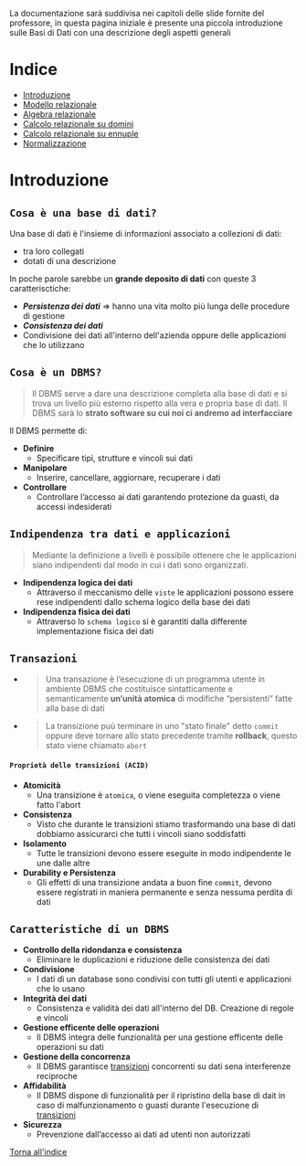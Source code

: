 La documentazione sarà suddivisa nei capitoli delle slide fornite del professore, in questa pagina iniziale è presente una piccola introduzione sulle Basi di Dati con una descrizione degli aspetti generali

# Indice
* [Introduzione](#introduzione)
* [Modello relazionale](/modello-relazionale.md)
* [Algebra relazionale](/algebra-relazionale.md)
* [Calcolo relazionale su domini](/calcolo-relazionale-domini.md)
* [Calcolo relazionale su ennuple](/calcolo-relazionale-ennuple.md)
* [Normalizzazione](/normalizzazione.md)



# Introduzione

## `Cosa è una base di dati?`
Una base di dati è l'insieme di informazioni associato a collezioni di dati:
* tra loro collegati
* dotati di una descrizione

In poche parole sarebbe un **grande deposito di dati** con queste 3 caratterisctiche:
* ***Persistenza dei dati*** => hanno una vita molto più lunga delle procedure di gestione  
* ***Consistenza dei dati***
* Condivisione dei dati all'interno dell'azienda oppure delle applicazioni che lo utilizzano

## `Cosa è un DBMS?`
> Il DBMS serve a dare una descrizione completa alla base di dati e si trova un livello più esterno rispetto alla vera e propria base di dati. Il DBMS sarà lo **strato software su cui noi ci andremo ad interfacciare**

Il DBMS permette di:
* **Definire**
   - Specificare tipi, strutture e vincoli sui dati
* **Manipolare**
   -  Inserire, cancellare, aggiornare, recuperare i dati
* **Controllare**
   -  Controllare l’accesso ai dati garantendo protezione da guasti, da accessi indesiderati

## `Indipendenza tra dati e applicazioni`
>Mediante la definizione a livelli è possibile ottenere che le applicazioni siano indipendenti dal modo in cui i dati sono organizzati.

* **Indipendenza logica dei dati**
    - Attraverso il meccanismo delle `viste` le applicazioni possono essere rese indipendenti dallo schema logico della base dei dati
* **Indipendenza fisica dei dati**
    - Attraverso lo `schema logico` si è garantiti dalla differente implementazione fisica dei dati

## `Transazioni`
* >Una transazione è l’esecuzione di un 
programma utente in ambiente DBMS che 
costituisce sintatticamente e 
semanticamente **un’unità atomica** di 
modifiche “persistenti” fatte alla base di 
dati 
* > La transizione puù terminare in uno "stato finale" detto `commit` oppure deve tornare allo stato precedente tramite **rollback**, questo stato viene chiamato `abort`

#### `Proprietà delle transizioni (ACID)`
* **Atomicità**
    - Una transizione è `atomica`, o viene eseguita completezza o viene fatto l'abort
* **Consistenza**
    - Visto che durante le transizioni stiamo trasformando una base di dati dobbiamo assicurarci che tutti i vincoli siano soddisfatti
* **Isolamento**
    - Tutte le transizioni devono essere eseguite in modo indipendente le une dalle altre
* **Durability e Persistenza**
    - Gli effetti di una transizione andata a buon fine `commit`, devono essere registrati in maniera permanente e senza nessuma perdita di dati

## `Caratteristiche di un DBMS`
* **Controllo della ridondanza e consistenza**
    - Eliminare le duplicazioni e riduzione delle consistenza dei dati
* **Condivisione**
    - I dati di un database sono condivisi con tutti gli utenti e applicazioni che lo usano
* **Integrità dei dati**
    - Consistenza e validità dei dati all'interno del DB. Creazione di regole e vincoli
* **Gestione efficente delle operazioni**
    - Il DBMS integra delle funzionalità per una gestione efficente delle operazioni su dati
* **Gestione della concorrenza**
    - Il DBMS garantisce [transizioni](#transazioni) concorrenti su dati sena interferenze reciproche
* **Affidabilità**
    - Il DBMS dispone di funzionalità per il ripristino della base di dait in caso di malfunzionamento o guasti durante l'esecuzione di [transizioni](#transazioni)
* **Sicurezza**
    - Prevenzione dall’accesso ai dati ad utenti non autorizzati


[Torna all'indice](#indice)